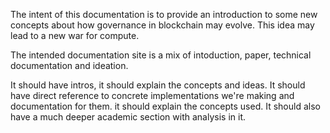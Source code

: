 The intent of this documentation is to provide an introduction to
some new concepts about how governance in blockchain may evolve. This idea
may lead to a new war for compute.

The intended documentation site is a mix of intoduction, paper, technical documentation and ideation.

It should have intros, it should explain the concepts and ideas. It should have direct reference to concrete implementations we're making and documentation for them. it should explain the concepts used. It should also have a much deeper academic section with analysis in it.


